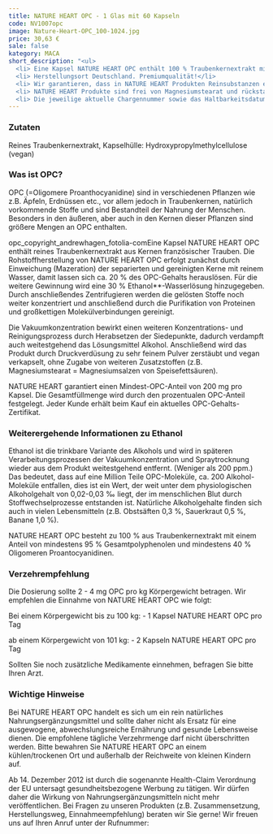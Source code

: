 ```yaml
---
title: NATURE HEART OPC - 1 Glas mit 60 Kapseln
code: NV1007opc
image: Nature-Heart-OPC_100-1024.jpg
price: 30,63 €
sale: false
kategory: MACA
short_description: "<ul>
  <li> Eine Kapsel NATURE HEART OPC enthält 100 % Traubenkernextrakt mit einem Mindestanteil von 200 mg reinem OPC aus Traubenanbau in Frankreich.</li>
  <li> Herstellungsort Deutschland. Premiumqualität!</li> 
  <li> Wir garantieren, dass in NATURE HEART Produkten Reinsubstanzen enthalten sind ohne künstliche Zusatzstoffe. </li> 
  <li> NATURE HEART Produkte sind frei von Magnesiumstearat und rückstandskontrolliert.</li> 
  <li> Die jeweilige aktuelle Chargennummer sowie das Haltbarkeitsdatum finden Sie auf dem NATURE HEART Produktetikett.</li> </ul>"
---
```


 

<h3>Zutaten</h3>

<p>

Reines Traubenkernextrakt, Kapselhülle: Hydroxypropylmethylcellulose (vegan)

</p>

 

<h3>Was ist OPC?</h3>

<p>
OPC (=Oligomere Proanthocyanidine) sind in verschiedenen Pflanzen wie z.B. Äpfeln, Erdnüssen etc., vor allem jedoch in Traubenkernen, natürlich vorkommende Stoffe und sind Bestandteil der Nahrung der Menschen. Besonders in den äußeren, aber auch in den Kernen dieser Pflanzen sind größere Mengen an OPC enthalten.
</p>
<p>
opc_copyright_andrewhagen_fotolia-comEine Kapsel NATURE HEART OPC enthält reines Traubenkernextrakt aus Kernen französischer Trauben. Die Rohstoffherstellung von NATURE HEART OPC erfolgt zunächst durch Einweichung (Mazeration) der separierten und gereinigten Kerne mit reinem Wasser, damit lassen sich ca. 20 % des OPC-Gehalts herauslösen. Für die weitere Gewinnung wird eine 30 % Ethanol**-Wasserlösung hinzugegeben. Durch anschließendes Zentrifugieren werden die gelösten Stoffe noch weiter konzentriert und anschließend durch die Purifikation von Proteinen und großkettigen Molekülverbindungen gereinigt.
</p>
<p>
Die Vakuumkonzentration bewirkt einen weiteren Konzentrations- und Reinigungsprozess durch Herabsetzen der Siedepunkte, dadurch verdampft auch weitestgehend das Lösungsmittel Alkohol. Anschließend wird das Produkt durch Druckverdüsung zu sehr feinem Pulver zerstäubt und vegan verkapselt, ohne Zugabe von weiteren Zusatzstoffen (z.B. Magnesiumstearat = Magnesiumsalzen von Speisefettsäuren).
</p>
<p>
NATURE HEART garantiert einen Mindest-OPC-Anteil von 200 mg pro Kapsel. Die Gesamtfüllmenge wird durch den prozentualen OPC-Anteil festgelegt. Jeder Kunde erhält beim Kauf ein aktuelles OPC-Gehalts-Zertifikat.
</p>

 

<h3> Weiterergehende Informationen zu Ethanol</h3>

<p>
Ethanol ist die trinkbare Variante des Alkohols und wird in späteren Verarbeitungsprozessen der Vakuumkonzentration und Spraytrocknung wieder aus dem Produkt weitestgehend entfernt. (Weniger als 200 ppm.) Das bedeutet, dass auf eine Million Teile OPC-Moleküle, ca. 200 Alkohol-Moleküle entfallen, dies ist ein Wert, der weit unter dem physiologischen Alkoholgehalt von 0,02-0,03 ‰ liegt, der im menschlichen Blut durch Stoffwechselprozesse entstanden ist. Natürliche Alkoholgehalte finden sich auch in vielen Lebensmitteln (z.B. Obstsäften 0,3 %, Sauerkraut 0,5 %, Banane 1,0 %).
</p>
<p>
NATURE HEART OPC besteht zu 100 % aus Traubenkernextrakt mit einem Anteil von mindestens 95 % Gesamtpolyphenolen und mindestens 40 % Oligomeren Proantocyanidinen.
</p>

 

<h3>Verzehrempfehlung</h3>

<p>
Die Dosierung sollte 2 - 4 mg OPC pro kg Körpergewicht betragen. Wir empfehlen die Einnahme von NATURE HEART OPC wie folgt:

Bei einem Körpergewicht bis zu 100 kg:    - 1 Kapsel NATURE HEART OPC pro Tag

ab einem Körpergewicht von 101 kg:         - 2 Kapseln NATURE HEART OPC pro Tag

Sollten Sie noch zusätzliche Medikamente einnehmen, befragen Sie bitte Ihren Arzt.
</p>

 

<h3>Wichtige Hinweise</h3>

<p>
Bei NATURE HEART OPC handelt es sich um ein rein natürliches Nahrungsergänzungsmittel und sollte daher nicht als Ersatz für eine ausgewogene, abwechslungsreiche Ernährung und gesunde Lebensweise dienen. Die empfohlene tägliche Verzehrmenge darf nicht überschritten werden. Bitte bewahren Sie NATURE HEART OPC an einem kühlen/trockenen Ort und außerhalb der Reichweite von kleinen Kindern auf.
</p>

<p>
Ab 14. Dezember 2012 ist durch die sogenannte Health-Claim Verordnung der EU untersagt gesundheitsbezogene Werbung zu tätigen. Wir dürfen daher die Wirkung von Nahrungsergänzungsmitteln nicht mehr veröffentlichen. Bei Fragen zu unseren Produkten (z.B. Zusammensetzung, Herstellungsweg, Einnahmeempfehlung) beraten wir Sie gerne! Wir freuen uns auf Ihren Anruf unter der Rufnummer:
</p>
